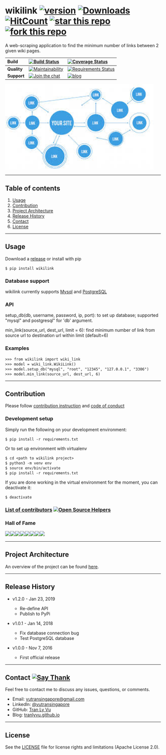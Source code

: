 # **wikilink** [![version][23]][24] [![Downloads][25]][26] [![HitCount][21]][22] [![star this repo][27]][28] [![fork this repo][29]][30]
[21]: http://hits.dwyl.io/tranlyvu/wiki-link.svg
[22]: http://hits.dwyl.io/tranlyvu/wiki-link
[23]: https://img.shields.io/pypi/v/wikilink.svg
[24]: https://pypi.org/project/wikilink/
[25]: https://pepy.tech/badge/wikilink
[26]: https://pepy.tech/project/wikilink
[27]: http://githubbadges.com/star.svg?user=tranlyvu&repo=wiki-link&style=default
[28]: https://github.com/tranlyvu/wiki-link
[29]: http://githubbadges.com/fork.svg?user=tranlyvu&repo=wiki-link&style=default
[30]: https://github.com/tranlyvu/wiki-link/fork

A web-scraping application to find the minimum number of links between 2 given wiki pages.


| Build | [![Build Status][3]][4] | [![Coverage Status][5]][6] | 
| :--- | :--- | :---  |
| **Quality** | [![Maintainability][13]][14] | [![Requirements Status][19]][20] |
| **Support** | [![Join the chat][17]][18] | [![blog][1]][2] |

[3]: https://travis-ci.org/tranlyvu/wiki-link.svg?branch=dev
[4]: https://travis-ci.org/tranlyvu/wiki-link 
[5]: https://coveralls.io/repos/github/tranlyvu/wiki-link/badge.svg
[6]: https://coveralls.io/github/tranlyvu/wiki-link

[13]: https://api.codeclimate.com/v1/badges/8679cde6756683bd787d/maintainability
[14]: https://codeclimate.com/github/tranlyvu/wiki-link/maintainability

[17]: https://badges.gitter.im/find-link/Lobby.svg
[18]: https://gitter.im/find-link/Lobby?utm_source=badge&utm_medium=badge&utm_campaign=pr-badge&utm_content=badge
[1]: https://img.shields.io/badge/docs-on%20blog-brightgreen.svg
[2]: https://tranlyvu.github.io/algorithms/BFS-and-a-simple-application/

[19]: https://requires.io/github/tranlyvu/wiki-link/requirements.svg?branch=dev
[20]: https://requires.io/github/tranlyvu/wiki-link/requirements/?branch=dev

<img src="img/link.jpg" width="480" alt="Combined Image" />

---
Table of contents
---

1. [Usage](#Usage)
2. [Contribution](#Contribution) 
3. [Project Architecture](#Project-Architecture)
4. [Release History](#Release-History)
5. [Contact](#Contact)
6. [License](#License)

---
Usage
---

Download a [release](https://github.com/tranlyvu/wiki-link/releases) or install with pip

```
$ pip install wikilink
```

### Database support

wikilink currently supports [Mysql](https://www.mysql.com/downloads/) and [PostgreSQL](https://www.postgresql.org/)

### API

setup_db(db, username, password, ip, port): to set up database; supported "mysql" and postgresql" for 'db' argument.

min_link(source_url, dest_url, limit = 6): find minimum number of link from source url to destination url within limit (default=6)

### Examples

```
>>> from wikilink import wiki_link
>>> model = wiki_link.WikiLink()
>>> model.setup_db("mysql", "root", "12345", "127.0.0.1", "3306")
>>> model.min_link(source_url, dest_url, 6)
```
---
Contribution
---

Please follow [contribution instruction](https://github.com/tranlyvu/wiki-link/blob/dev/CONTRIBUTING.md) and [code of conduct](https://github.com/tranlyvu/wiki-link/blob/dev/CODE-OF-CONDUCT.md)

### Development setup

Simply run the following on your development environment:

```
$ pip install -r requirements.txt
```

Or to set up environment with virtualenv

```
$ cd <path to wikilink project>
$ python3 -m venv env
$ source env/bin/activate
$ pip install -r requirements.txt
```

If you are done working in the virtual environment for the moment, you can deactivate it:

```
$ deactivate
```

### [List of contributors](https://github.com/tranlyvu/wiki-link/blob/dev/CONTRIBUTORS.md) [![Open Source Helpers][7]][8]

[7]: https://www.codetriage.com/tranlyvu/wiki-link/badges/users.svg
[8]: https://www.codetriage.com/tranlyvu/wiki-link

### Hall of Fame

[![](https://sourcerer.io/fame/tranlyvu/tranlyvu/wiki-link/images/0)](https://sourcerer.io/fame/tranlyvu/tranlyvu/wiki-link/links/0)[![](https://sourcerer.io/fame/tranlyvu/tranlyvu/wiki-link/images/1)](https://sourcerer.io/fame/tranlyvu/tranlyvu/wiki-link/links/1)[![](https://sourcerer.io/fame/tranlyvu/tranlyvu/wiki-link/images/2)](https://sourcerer.io/fame/tranlyvu/tranlyvu/wiki-link/links/2)[![](https://sourcerer.io/fame/tranlyvu/tranlyvu/wiki-link/images/3)](https://sourcerer.io/fame/tranlyvu/tranlyvu/wiki-link/links/3)[![](https://sourcerer.io/fame/tranlyvu/tranlyvu/wiki-link/images/4)](https://sourcerer.io/fame/tranlyvu/tranlyvu/wiki-link/links/4)[![](https://sourcerer.io/fame/tranlyvu/tranlyvu/wiki-link/images/5)](https://sourcerer.io/fame/tranlyvu/tranlyvu/wiki-link/links/5)[![](https://sourcerer.io/fame/tranlyvu/tranlyvu/wiki-link/images/6)](https://sourcerer.io/fame/tranlyvu/tranlyvu/wiki-link/links/6)[![](https://sourcerer.io/fame/tranlyvu/tranlyvu/wiki-link/images/7)](https://sourcerer.io/fame/tranlyvu/tranlyvu/wiki-link/links/7)

---
Project Architecture
---

An overview of the project can be found [here](https://tranlyvu.github.io/BFS-and-a-simple-application/).

---
Release History
---
* v1.2.0 - Jan 23, 2019
	* Re-define API
	* Publish to PyPi

* v1.0.1 - Jan 14, 2018
	* Fix database connection bug
	* Test PostgreSQL database

* v1.0.0 - Nov 7, 2016 
    * First official release

---
Contact [![Say Thank][9]][10]
---
[9]: https://img.shields.io/badge/Say%20Thanks-!-1EAEDB.svg
[10]: https://saythanks.io/to/tranlyvu

Feel free to contact me to discuss any issues, questions, or comments.

*  Email: vutransingapore@gmail.com
*  Linkedln: [@vutransingapore](https://www.linkedin.com/in/tranlyvu/)
*  GitHub: [Tran Ly Vu](https://github.com/tranlyvu)
*  Blog: [tranlyvu.github.io](https://tranlyvu.github.io/)

---
License
---

See the [LICENSE](https://github.com/tranlyvu/wiki-link/blob/master/LICENSE) file for license rights and limitations (Apache License 2.0).

